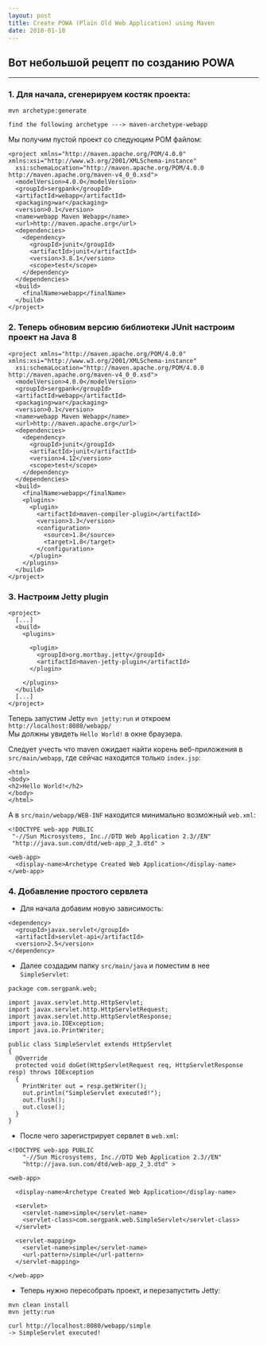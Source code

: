 ```yaml
---
layout: post
title: Create POWA (Plain Old Web Application) using Maven
date: 2018-01-10
---
```


## Вот небольшой рецепт по созданию POWA

---

### 1. Для начала, сгенерируем костяк проекта:

```
mvn archetype:generate

find the following archetype ---> maven-archetype-webapp
```

Мы получим пустой проект со следуюцим POM файлом:

```
<project xmlns="http://maven.apache.org/POM/4.0.0" xmlns:xsi="http://www.w3.org/2001/XMLSchema-instance"
  xsi:schemaLocation="http://maven.apache.org/POM/4.0.0 http://maven.apache.org/maven-v4_0_0.xsd">
  <modelVersion>4.0.0</modelVersion>
  <groupId>sergpank</groupId>
  <artifactId>webapp</artifactId>
  <packaging>war</packaging>
  <version>0.1</version>
  <name>webapp Maven Webapp</name>
  <url>http://maven.apache.org</url>
  <dependencies>
    <dependency>
      <groupId>junit</groupId>
      <artifactId>junit</artifactId>
      <version>3.8.1</version>
      <scope>test</scope>
    </dependency>
  </dependencies>
  <build>
    <finalName>webapp</finalName>
  </build>
</project>
```

### 2. Теперь обновим версию библиотеки JUnit настроим проект на Java 8

```
<project xmlns="http://maven.apache.org/POM/4.0.0" xmlns:xsi="http://www.w3.org/2001/XMLSchema-instance"
  xsi:schemaLocation="http://maven.apache.org/POM/4.0.0 http://maven.apache.org/maven-v4_0_0.xsd">
  <modelVersion>4.0.0</modelVersion>
  <groupId>sergpank</groupId>
  <artifactId>webapp</artifactId>
  <packaging>war</packaging>
  <version>0.1</version>
  <name>webapp Maven Webapp</name>
  <url>http://maven.apache.org</url>
  <dependencies>
    <dependency>
      <groupId>junit</groupId>
      <artifactId>junit</artifactId>
      <version>4.12</version>
      <scope>test</scope>
    </dependency>
  </dependencies>
  <build>
    <finalName>webapp</finalName>
    <plugins>
      <plugin>
        <artifactId>maven-compiler-plugin</artifactId>
        <version>3.3</version>
        <configuration>
          <source>1.8</source>
          <target>1.8</target>
        </configuration>
      </plugin>
    </plugins>
  </build>
</project>
```

### 3. Настроим Jetty plugin

```
<project>
  [...]
  <build>
    <plugins>

      <plugin>
        <groupId>org.mortbay.jetty</groupId>
        <artifactId>maven-jetty-plugin</artifactId>
      </plugin>

    </plugins>
  </build>
  [...]
</project>
```

Теперь запустим Jetty `mvn jetty:run` и откроем `http://localhost:8080/webapp/`  
Мы должны увидеть `Hello World!` в окне браузера.

Следует учесть что maven ожидает найти корень веб-приложения в `src/main/webapp`, где сейчас находится только `index.jsp`:

```
<html>
<body>
<h2>Hello World!</h2>
</body>
</html>
```

А в `src/main/webapp/WEB-INF` находится минимально возможный `web.xml`:

```
<!DOCTYPE web-app PUBLIC
 "-//Sun Microsystems, Inc.//DTD Web Application 2.3//EN"
 "http://java.sun.com/dtd/web-app_2_3.dtd" >

<web-app>
  <display-name>Archetype Created Web Application</display-name>
</web-app>
```

### 4. Добавление простого сервлета

  - Для начала добавим новую зависимость:

```
<dependency>
  <groupId>javax.servlet</groupId>
  <artifactId>servlet-api</artifactId>
  <version>2.5</version>
</dependency>
```

  - Далее создадим папку `src/main/java` и поместим в нее `SimpleServlet`:

```
package com.sergpank.web;

import javax.servlet.http.HttpServlet;
import javax.servlet.http.HttpServletRequest;
import javax.servlet.http.HttpServletResponse;
import java.io.IOException;
import java.io.PrintWriter;

public class SimpleServlet extends HttpServlet
{
  @Override
  protected void doGet(HttpServletRequest req, HttpServletResponse resp) throws IOException
  {
    PrintWriter out = resp.getWriter();
    out.println("SimpleServlet executed!");
    out.flush();
    out.close();
  }
}
```

  - После чего зарегистрирует сервлет в `web.xml`:

```
<!DOCTYPE web-app PUBLIC
    "-//Sun Microsystems, Inc.//DTD Web Application 2.3//EN"
    "http://java.sun.com/dtd/web-app_2_3.dtd" >

<web-app>

  <display-name>Archetype Created Web Application</display-name>

  <servlet>
    <servlet-name>simple</servlet-name>
    <servlet-class>com.sergpank.web.SimpleServlet</servlet-class>
  </servlet>

  <servlet-mapping>
    <servlet-name>simple</servlet-name>
    <url-pattern>/simple</url-pattern>
  </servlet-mapping>

</web-app>
```

  - Теперь нужно пересобрать проект, и перезапустить Jetty:

```
mvn clean install
mvn jetty:run

curl http://localhost:8080/webapp/simple
-> SimpleServlet executed!
```